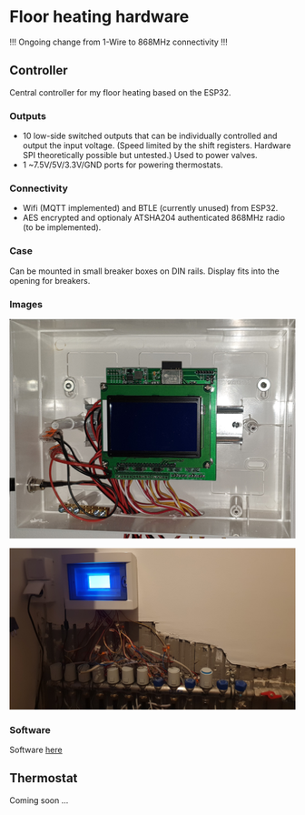 # Floor heating hardware

!!! Ongoing change from 1-Wire to 868MHz connectivity !!!

## Controller

Central controller for my floor heating based on the ESP32.

### Outputs

- 10 low-side switched outputs that can be individually controlled and output the input voltage. (Speed limited by the shift registers. Hardware SPI theoretically possible but untested.) Used to power valves.
- 1 ~7.5V/5V/3.3V/GND ports for powering thermostats.

### Connectivity

- Wifi (MQTT implemented) and BTLE (currently unused) from ESP32.
- AES encrypted and optionaly ATSHA204 authenticated 868MHz radio (to be implemented).

### Case

Can be mounted in small breaker boxes on DIN rails. Display fits into the opening for breakers.

### Images

![Assembled unit (old)](inside.jpg)

![Unit in case](outside.jpg)

### Software

Software [here](https://github.com/kvoit/FloorHeatingController_HW)


## Thermostat

Coming soon ...
